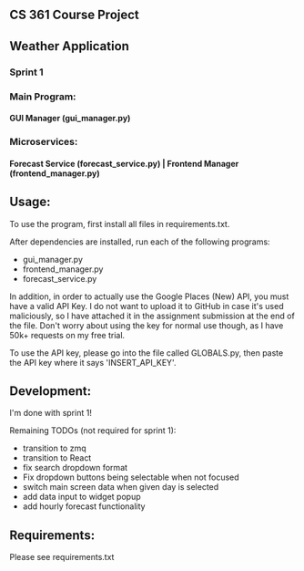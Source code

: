 ## CS 361 Course Project
## Weather Application

### Sprint 1
### Main Program: 
#### GUI Manager (gui_manager.py)
### Microservices:
#### Forecast Service (forecast_service.py) | Frontend Manager (frontend_manager.py)

## Usage:

To use the program, first install all files in requirements.txt.

After dependencies are installed, run each of the following programs:
- gui_manager.py
- frontend_manager.py
- forecast_service.py

In addition, in order to actually use the Google Places (New) API, you must have a valid API Key.
I do not want to upload it to GitHub in case it's used maliciously, so I have attached it in the assignment submission at the end of the file.
Don't worry about using the key for normal use though, as I have 50k+ requests on my free trial.

To use the API key, please go into the file called GLOBALS.py, then paste the API key where it says 'INSERT_API_KEY'.



## Development:

I'm done with sprint 1! 

Remaining TODOs (not required for sprint 1): 
- transition to zmq
- transition to React
- fix search dropdown format
- Fix dropdown buttons being selectable when not focused
- switch main screen data when given day is selected
- add data input to widget popup
- add hourly forecast functionality


## Requirements:

Please see requirements.txt